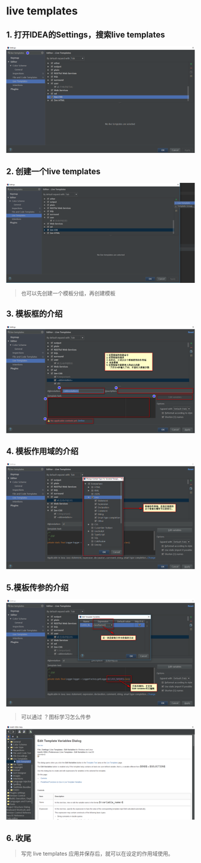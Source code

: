 # live templates

## 1. 打开IDEA的Settings，搜索live templates

![](https://github.com/F1yBear/idea-nodes/blob/master/image/searchSettings.png)

## 2. 创建一个live templates

![](https://github.com/F1yBear/idea-nodes/blob/master/image/create.png)

> 也可以先创建一个模板分组，再创建模板

## 3. 模板框的介绍

![](https://github.com/F1yBear/idea-nodes/blob/master/image/useing.png)

## 4. 模板作用域的介绍

![](https://github.com/F1yBear/idea-nodes/blob/master/image/context.png)

## 5.模板传参的介绍

![](https://github.com/F1yBear/idea-nodes/blob/master/image/param.png)

> 可以通过 ？图标学习怎么传参

![](https://github.com/F1yBear/idea-nodes/blob/master/image/help.png)

## 6.  收尾

> 写完 live  templates 应用并保存后，就可以在设定的作用域使用。
